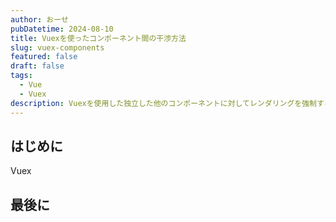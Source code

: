 ```yaml
---
author: おーせ
pubDatetime: 2024-08-10
title: Vuexを使ったコンポーネント間の干渉方法
slug: vuex-components
featured: false
draft: false
tags:
  - Vue
  - Vuex
description: Vuexを使用した独立した他のコンポーネントに対してレンダリングを強制するTips
---
```


## はじめに
Vuex

## 最後に

